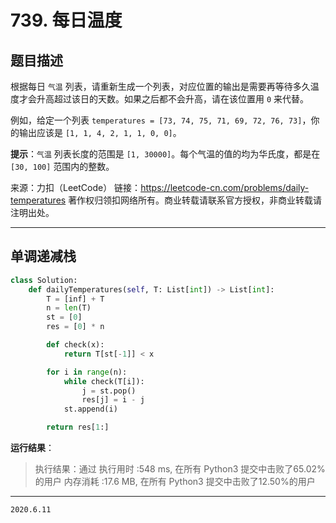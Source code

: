 # 739. 每日温度

## 题目描述

根据每日 `气温` 列表，请重新生成一个列表，对应位置的输出是需要再等待多久温度才会升高超过该日的天数。如果之后都不会升高，请在该位置用 `0` 来代替。

例如，给定一个列表 `temperatures = [73, 74, 75, 71, 69, 72, 76, 73]`，你的输出应该是 `[1, 1, 4, 2, 1, 1, 0, 0]`。

**提示**：`气温` 列表长度的范围是 `[1, 30000]`。每个气温的值的均为华氏度，都是在 `[30, 100]` 范围内的整数。

来源：力扣（LeetCode）
链接：<https://leetcode-cn.com/problems/daily-temperatures>
著作权归领扣网络所有。商业转载请联系官方授权，非商业转载请注明出处。

---

## 单调递减栈

```python
class Solution:
    def dailyTemperatures(self, T: List[int]) -> List[int]:
        T = [inf] + T
        n = len(T)
        st = [0]
        res = [0] * n

        def check(x):
            return T[st[-1]] < x

        for i in range(n):
            while check(T[i]):
                j = st.pop()
                res[j] = i - j
            st.append(i)

        return res[1:]
```

**运行结果**：

> 执行结果：通过
> 执行用时 :548 ms, 在所有 Python3 提交中击败了65.02% 的用户
> 内存消耗 :17.6 MB, 在所有 Python3 提交中击败了12.50%的用户

---

`2020.6.11`
